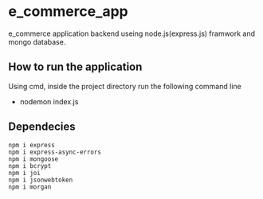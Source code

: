 # e_commerce_app
e_commerce application backend useing node.js(express.js) framwork and mongo database.
## How to run the application
Using cmd, inside the project directory run the following command line
- nodemon index.js

## Dependecies
    npm i express
    npm i express-async-errors
    npm i mongoose
    npm i bcrypt
    npm i joi
    npm i jsonwebtoken
    npm i morgan
